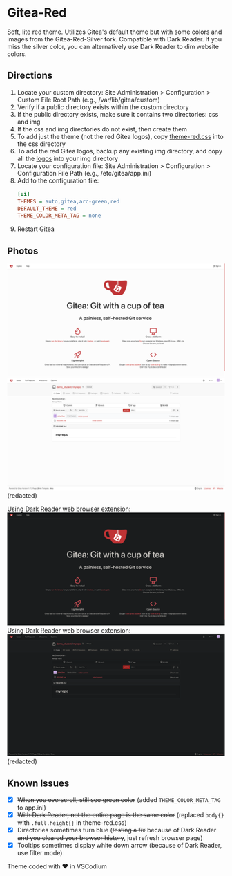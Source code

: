 # Gitea-Red

Soft, lite red theme. Utilizes Gitea's default theme but with some colors and images from the Gitea-Red-Silver fork. Compatible with Dark Reader. If you miss the silver color, you can alternatively use Dark Reader to dim website colors.

## Directions

01. Locate your custom directory: Site Administration > Configuration > Custom File Root Path (e.g., /var/lib/gitea/custom)
02. Verify if a public directory exists within the custom directory
03. If the public directory exists, make sure it contains two directories: css and img
04. If the css and img directories do not exist, then create them
05. To add just the theme (not the red Gitea logos), copy [theme-red.css](./public/css/theme-red.css) into the css directory
06. To add the red Gitea logos, backup any existing img directory, and copy all the [logos](./public/img/) into your img directory
07. Locate your configuration file: Site Administration > Configuration > Configuration File Path (e.g., /etc/gitea/app.ini)
08. Add to the configuration file:
    ```ini
    [ui]
    THEMES = auto,gitea,arc-green,red
    DEFAULT_THEME = red
    THEME_COLOR_META_TAG = none
    ```
09. Restart Gitea

## Photos

[![home_lite.png](./screenshots/home_lite.png)](./screenshots/home_lite.png)
[![repo_lite.png](./screenshots/repo_lite.png)](./screenshots/repo_lite.png) \
(redacted)

Using Dark Reader web browser extension:
[![home_dark.png](./screenshots/home_dark.png)](./screenshots/home_dark.png) \
Using Dark Reader web browser extension:
[![repo_dark.png](./screenshots/repo_dark.png)](./screenshots/repo_dark.png) \
(redacted)

## Known Issues

- [x] ~~When you overscroll, still see green color~~ (added `THEME_COLOR_META_TAG` to app.ini)
- [x] ~~With Dark Reader, not the entire page is the same color~~ (replaced `body{}` with `.full.height{}` in theme-red.css)
- [x] Directories sometimes turn blue (~~testing a fix~~ because of Dark Reader ~~and you cleared your browser history~~, just refresh browser page)
- [x] Tooltips sometimes display white down arrow (because of Dark Reader, use filter mode)

Theme coded with &#9829; in VSCodium